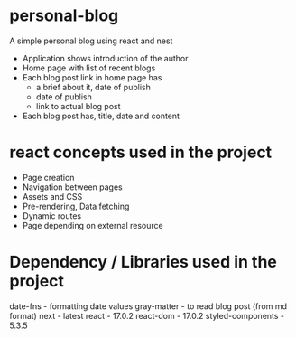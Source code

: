 # personal-blog
A simple personal blog using react and nest
- Application shows introduction of the author
- Home page with list of recent blogs
- Each blog post link in home page has 
    - a brief about it, date of publish
    - date of publish
    - link to actual blog post
- Each blog post has, title, date and content


# react concepts used in the project
- Page creation
- Navigation between pages
- Assets and CSS
- Pre-rendering, Data fetching
- Dynamic routes
- Page depending on external resource




# Dependency / Libraries used in the project
date-fns - formatting date values
gray-matter - to read blog post (from md format)
next - latest
react - 17.0.2
react-dom - 17.0.2
styled-components - 5.3.5